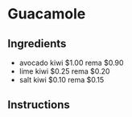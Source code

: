 # Guacamole
## Ingredients
* avocado kiwi $1.00 rema $0.90
* lime kiwi $0.25 rema $0.20
* salt kiwi $0.10 rema $0.15
## Instructions

